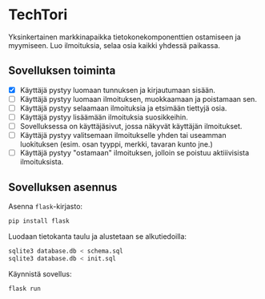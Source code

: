 # TechTori

Yksinkertainen markkinapaikka tietokonekomponenttien ostamiseen ja myymiseen. Luo ilmoituksia, selaa osia kaikki yhdessä paikassa.

## Sovelluksen toiminta

- [x] Käyttäjä pystyy luomaan tunnuksen ja kirjautumaan sisään.
- [ ] Käyttäjä pystyy luomaan ilmoituksen, muokkaamaan ja poistamaan sen.
- [ ] Käyttäjä pystyy selaamaan ilmoituksia ja etsimään tiettyjä osia.
- [ ] Käyttäjä pystyy lisäämään ilmoituksia suosikkeihin.
- [ ] Sovelluksessa on käyttäjäsivut, jossa näkyvät käyttäjän ilmoitukset.
- [ ] Käyttäjä pystyy valitsemaan ilmoitukselle yhden tai useamman luokituksen (esim. osan tyyppi, merkki, tavaran kunto jne.)
- [ ] Käyttäjä pystyy "ostamaan" ilmoituksen, jolloin se poistuu aktiiivisista ilmoituksista.

## Sovelluksen asennus

Asenna `flask`-kirjasto:

```bash
pip install flask
```

Luodaan tietokanta taulu ja alustetaan se alkutiedoilla:

```bash
sqlite3 database.db < schema.sql
sqlite3 database.db < init.sql
```

Käynnistä sovellus:

```bash
flask run
```
